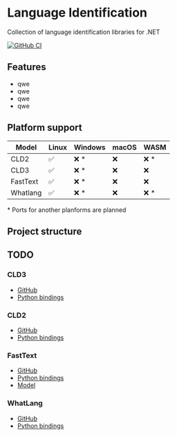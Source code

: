 ﻿# Language Identification


Collection of language identification libraries for .NET

[![GitHub CI](https://github.com/gluschenko/language-identification/actions/workflows/github-ci.yml/badge.svg)](https://github.com/gluschenko/language-identification/actions/workflows/github-ci.yml)


## Features

- qwe
- qwe
- qwe
- qwe

## Platform support

| Model    | Linux | Windows | macOS | WASM |
| -------- | ----- | ------- | ----- | ---- |
| CLD2     | ✅   | ❌ *   | ❌    | ❌ * |
| CLD3     | ✅   | ❌ *   | ❌    | ❌   |
| FastText | ✅   | ❌ *   | ❌    | ❌   |
| Whatlang | ✅   | ❌ *   | ❌    | ❌ * |

\* Ports for another planforms are planned

## Project structure



## TODO



### CLD3

* [GitHub](https://github.com/google/cld3)
* [Python bindings](https://github.com/google/cld3/tree/master/gcld3)

### CLD2

* [GitHub](https://github.com/CLD2Owners/cld2)
* [Python bindings](https://pypi.org/project/pycld2/)

### FastText

* [GitHub](https://github.com/facebookresearch/fastText)
* [Python bindings](https://pypi.org/project/fasttext/)
* [Model](https://huggingface.co/facebook/fasttext-language-identification)

### WhatLang

* [GitHub](https://github.com/greyblake/whatlang-rs)
* [Python bindings](https://github.com/cathalgarvey/whatlang-py)
